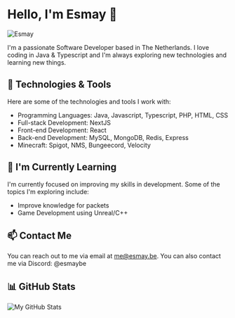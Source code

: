# Hello, I'm Esmay 👋

![Esmay](https://github.com/Esmaay.png)

I'm a passionate Software Developer based in The Netherlands. I love coding in Java & Typescript and I'm always exploring new technologies and learning new things.

## 🔧 Technologies & Tools

Here are some of the technologies and tools I work with:

- Programming Languages: Java, Javascript, Typescript, PHP, HTML, CSS
- Full-stack Development: NextJS
- Front-end Development: React
- Back-end Development: MySQL, MongoDB, Redis, Express
- Minecraft: Spigot, NMS, Bungeecord, Velocity

## 🌱 I'm Currently Learning

I'm currently focused on improving my skills in development. Some of the topics I'm exploring include:

- Improve knowledge for packets
- Game Development using Unreal/C++

## 📫 Contact Me

You can reach out to me via email at me@esmay.be.
You can also contact me via Discord: @esmaybe

## 📊 GitHub Stats

![My GitHub Stats](https://github-readme-stats.vercel.app/api?username=Esmaay&show_icons=true&theme=dark)
